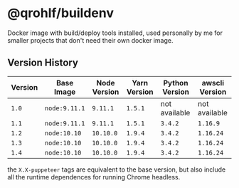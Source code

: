 # @qrohlf/buildenv

Docker image with build/deploy tools installed, used personally by me for smaller
projects that don't need their own docker image.

## Version History

| Version | Base Image    | Node Version | Yarn Version | Python Version | awscli Version |
|---------|---------------|--------------|--------------|----------------|----------------|
| `1.0 `  | `node:9.11.1` | `9.11.1`     | `1.5.1`      | not available  | not available  |
| `1.1 `  | `node:9.11.1` | `9.11.1`     | `1.5.1`      | `3.4.2`        | `1.16.9`       |
| `1.2`   | `node:10.10`  | `10.10.0`    | `1.9.4`      | `3.4.2`        | `1.16.24`      |
| `1.3`   | `node:10.10`  | `10.10.0`    | `1.9.4`      | `3.4.2`        | `1.16.24`      |
| `1.4`   | `node:10.10`  | `10.10.0`    | `1.9.4`      | `3.4.2`        | `1.16.24`      |

the `X.X-puppeteer` tags are equivalent to the base version, but also include all the
runtime dependences for running Chrome headless.
